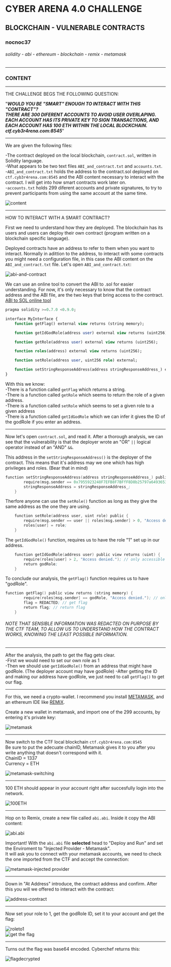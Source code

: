 # CYBER ARENA 4.0 CHALLENGE
## BLOCKCHAIN - VULNERABLE CONTRACTS
### nocnoc37
###### solidity - abi - ethereum - blockchain - remix - metamask
---
### CONTENT
---  
THE CHALLENGE BEGS THE FOLLOWING QUESTION:  

"***WOULD YOU BE "SMART" ENOUGH TO INTERACT WITH THIS "CONTRACT"?***  
***THERE ARE 300 DIFERENT ACCOUNTS TO AVOID USER OVERLAPING. EACH ACCOUNT HAS ITS PRIVATE KEY TO SIGN TRANSACTIONS, AND EACH ACCOUNT HAS 100 ETH WITHIN THE LOCAL BLOCKCHAIN.***  
***ctf.cyb3r4rena.com:8545***" 

---  

We are given the following files:  

-The contract deployed on the local blockchain, `contract.sol`, written in Solidity language.  
-What appears to be two text files `ABI_and_contract.txt` and `accounts.txt`.  
    -`ABI_and_contract.txt` holds the address to the contract.sol deployed on `ctf.cyb3r4rena.com:8545` and the ABI content necessary to interact with the  contract. I will get into how smart contracts work later on.  
    -`accounts.txt` holds 299 diferent accounts and private signatures, to try to prevent participants from using the same account at the same time.  

![content](https://github.com/1ocho3/CyberArena4.0/blob/main/blockchain02/readme-required/content.png?raw=true)    

---
HOW TO INTERACT WITH A SMART CONTRACT?  

First we need to understand how they are deployed. The blockchain has its users and users can deploy their own contract (program written on a blockchain specific language). 

Deployed contracts have an address to refer to them when you want to interact. Normally in adittion to the address, to interact with some contracts you might need a configuration file, in this case the ABI content on the `ABI_and_contract.txt` file.
Let's open `ABI_and_contract.txt`:  

![abi-and-contract](https://github.com/1ocho3/CyberArena4.0/blob/main/blockchain02/readme-required/abi-and-contract-content.png?raw=true)

We can use an online tool to convert the ABI to .sol for easier understanding. For now, it's only necessary to know that the contract address and the ABI file, are the two keys that bring access to the contract.  
[ABI to SOL online tool](https://gnidan.github.io/abi-to-sol/)  

```sql
pragma solidity >=0.7.0 <0.9.0;

interface MyInterface {
    function getFlag() external view returns (string memory);

    function getIdGodRole(address user) external view returns (uint256);

    function getRole(address user) external view returns (uint256);

    function roles(address) external view returns (uint256);

    function setRole(address user, uint256 role) external;

    function setStringResponseAddress(address stringResponseAddress_) external;
}
```

With this we know:  
-There is a function called `getFlag` which returns a string.  
-There is a function called `getRole` which seems to return the role of a given address.  
-There is a function called `setRole` which seems to set a given role to a given address  
-There is a function called `getIdGodRole` which we can infer it gives the ID of the godRole if you enter an address.  

---
Now let's open `contract.sol`, and read it.
After a thorough analysis, we can see that the vulnerability is that the deployer wrote an "OR" `||` logical operator instead of an "AND" `&&`.  

This address in the `setStringResponseAddress()` is the deployer of the contract. This means that it's address may we one which has high privileges and roles. (Bear that in mind)  
```s
function setStringResponseAddress(address stringResponseAddress_) public {
        require(msg.sender == 0x7955923248F7EFB8F7BFfF8D8b25797a6493653d;
        stringResponseAddress = stringResponseAddress_;
    }
```

Therfore anyone can use the `setRole()` function as long as they give the same address as the one they are using.  

```s
    function setRole(address user, uint role) public {
        require(msg.sender == user || roles[msg.sender] > 0, "Access denied.");
        roles[user] = role;
    }
```  

The `getIdGodRole()` function, requires us to have the role "1" set up in our address.
```s
    function getIdGodRole(address user) public view returns (uint) {
        require(roles[user] > 2, "Access denied."); // only accessible by role 1
        return godRole;
    }
```

To conclude our analysis, the `getFlag()` function requires us to have "godRole".  
```s
function getFlag() public view returns (string memory) {
        require(roles[msg.sender] == godRole, "Access denied."); // only accessible by GodRole
        flag = REDACTED; // get flag
        return flag; // return flag
    }
```
###### NOTE THAT SENSIBLE INFORMATION WAS REDACTED ON PURPOSE BY THE CTF TEAM, TO ALLOW US TO UNDERSTAND HOW THE CONTRACT WORKS, KNOWING THE LEAST POSSIBLE INFORMATION.

---
After the analysis, the path to get the flag gets clear.  
-First we would need to set our own role as 1  
-Then we should use `getIdGodRole()` from an address that might have godRole. (The deployer account may have godRole)
-After getting the ID and making our address have godRole, we just need to call `getFlag()` to get our flag.

---
For this, we need a crypto-wallet. I recommend you install [METAMASK](https://metamask.io/download/), and an ethereum IDE like [REMIX](https://remix.ethereum.org).  

Create a new wallet in metamask, and import one of the 299 accounts, by entering it's private key:  

![metamask](https://github.com/1ocho3/CyberArena4.0/blob/main/blockchain02/readme-required/metamask-import-account.png?raw=true)  

---
Now switch to the CTF local blockchain `ctf.cyb3r4rena.com:8545`  
Be sure to put the adecuate chainID, Metamask gives it to you after you write anything that doesn't correspond with it.  
ChainID = 1337  
Currency = ETH  

![metamask-switching](https://github.com/1ocho3/CyberArena4.0/blob/main/blockchain02/readme-required/metamask-setting-network.png?raw=true)  

---
100 ETH should appear in your account right after succesfully login into the network.  

![100ETH](https://github.com/1ocho3/CyberArena4.0/blob/main/blockchain02/readme-required/100ETH.png?raw=true)  

---
Hop on to Remix, create a new file called `abi.abi`. Inside it copy the ABI content:  

![abi.abi](https://github.com/1ocho3/CyberArena4.0/blob/main/blockchain02/readme-required/remix-create-new-file.png?raw=true)  

Important! With the `abi.abi` file **selected** head to "Deploy and Run" and set the Enviroment to "Injected Provider - Metamask".  
It will ask you to connect with your metamask accounts, we need to check the one imported from the CTF and accept the connection:

![metamask-injected provider](https://github.com/1ocho3/CyberArena4.0/blob/main/blockchain02/readme-required/metamask-injected-provider.png?raw=true)  

---
Down in "At Address" introduce, the contract address and confirm. After this you will we offered to interact with the contract:  

![address-contract](https://github.com/1ocho3/CyberArena4.0/blob/main/blockchain02/readme-required/contract-address.png?raw=true)  

---  
Now set your role to 1, get the godRole ID, set it to your account and get the flag:  

![roleto1](https://github.com/1ocho3/CyberArena4.0/blob/main/blockchain02/readme-required/contract.png?raw=true)  
![get the flag](https://github.com/1ocho3/CyberArena4.0/blob/main/blockchain02/readme-required/flag%20encrypted.png?raw=true)

---
Turns out the flag was base64 encoded. Cyberchef returns this:  

![flagdecrypted](https://github.com/1ocho3/CyberArena4.0/blob/main/blockchain02/readme-required/flag%20decoded.png?raw=true)
